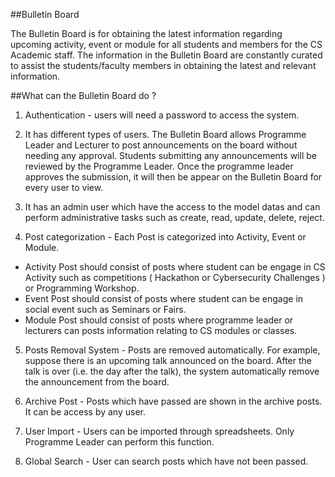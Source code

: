 ##Bulletin Board

The Bulletin Board is for obtaining the latest information regarding upcoming activity, event or module for all students and members for the CS Academic staff. The information in the Bulletin Board are constantly curated to assist the students/faculty members in obtaining the latest and relevant information.

##What can the Bulletin Board do ?

1. Authentication - users will need a password to access the system. 

2. It has different types of users. The Bulletin Board allows Programme Leader and Lecturer to post announcements on the board without needing any approval. Students submitting any announcements will be reviewed by the Programme Leader. Once the programme leader approves the submission, it will then be appear on the Bulletin Board for every user to view.

3. It has an admin user which have the access to the model datas and can perform administrative tasks such as create, read, update, delete, reject. 

4. Post categorization - Each Post is categorized into Activity, Event or Module. 

* Activity Post should consist of posts where student can be engage in CS Activity such as competitions ( Hackathon or Cybersecurity Challenges ) or Programming Workshop.
* Event Post should consist of posts where student can be engage in social event such as Seminars or Fairs.
* Module Post should consist of posts where programme leader or lecturers can posts information relating to CS modules or classes.

5. Posts Removal System - Posts are removed automatically. For example, suppose there is an upcoming talk announced on the board. After the talk is over (i.e. the day after the talk), the system automatically remove the announcement from the board. 

6. Archive Post - Posts which have passed are shown in the archive posts. It can be access by any user.

7. User Import - Users can be imported through spreadsheets. Only Programme Leader can perform this function.

8. Global Search - User can search posts which have not been passed.

